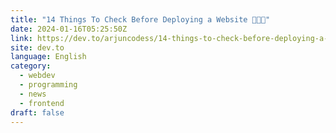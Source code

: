 ```yaml
---
title: "14 Things To Check Before Deploying a Website 👨‍💻🔥"
date: 2024-01-16T05:25:50Z
link: https://dev.to/arjuncodess/14-things-to-check-before-deploying-a-website-49ee?utm_medium=RSS&utm_source=news.12bit.vn
site: dev.to
language: English
category:
  - webdev
  - programming
  - news
  - frontend
draft: false
---
```

